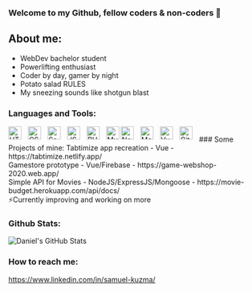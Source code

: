 ### Welcome to my Github, fellow coders & non-coders  👋

## About me:
- WebDev bachelor student
- Powerlifting enthusiast
- Coder by day, gamer by night
- Potato salad RULES
- My sneezing sounds like shotgun blast


### Languages and Tools:
<img align="left" alt="HTML5" width="26px" src="https://cdn.jsdelivr.net/gh/devicons/devicon/icons/html5/html5-original.svg" style="padding-right:10px;" />
<img align="left" alt="CSS3" width="26px" src="https://cdn.jsdelivr.net/gh/devicons/devicon/icons/css3/css3-original.svg" style="padding-right:10px;" />
<img align="left" alt="Sass" width="26px" src="https://cdn.jsdelivr.net/gh/devicons/devicon/icons/sass/sass-original.svg" style="padding-right:10px;" />
<img align="left" alt="JS" width="26px" src="https://cdn.jsdelivr.net/gh/devicons/devicon/icons/javascript/javascript-original.svg" style="padding-right:10px;" />
<img align="left" alt="PHP" width="26px" src="https://cdn.jsdelivr.net/gh/devicons/devicon/icons/php/php-original.svg" style="padding-right:10px;" />
<img align="left" alt="MySQL" width="26px" src="https://cdn.jsdelivr.net/gh/devicons/devicon/icons/mysql/mysql-original.svg"  />
<img align="left" alt="Node.js" width="26px" src="https://cdn.jsdelivr.net/gh/devicons/devicon/icons/nodejs/nodejs-original.svg" style="padding-right:10px;" />
<img align="left" alt="MongoDB" width="26px" src="https://cdn.jsdelivr.net/gh/devicons/devicon/icons/mongodb/mongodb-original.svg" style="padding-right:10px;" />
<img align="left" alt="VueJS" width="26px" src="https://cdn.jsdelivr.net/gh/devicons/devicon/icons/vuejs/vuejs-original.svg" style="padding-right:10px;" />
<img align="left" alt="GitHub" width="26px" src="https://user-images.githubusercontent.com/3369400/139447912-e0f43f33-6d9f-45f8-be46-2df5bbc91289.png" style="padding-right:10px;" />
<br/>
### Some Projects of mine:
Tabtimize app recreation - Vue - https://tabtimize.netlify.app/ <br/>
Gamestore prototype - Vue/Firebase - https://game-webshop-2020.web.app/<br/>
Simple API for Movies - NodeJS/ExpressJS/Mongoose - https://movie-budget.herokuapp.com/api/docs/ <br/>
⚡Currently improving and working on more 

### Github Stats:
<img align="center" alt="Daniel's GitHub Stats" src="https://github-readme-stats.vercel.app/api?username=SamoK99&show_icons=true&hide_border=false&title_color=#9dbde7&icon_color=#dddddd&bg_color=bbbbbb&text_color=#9dbde7&border_color=0c1a25" />

### How to reach me:
https://www.linkedin.com/in/samuel-kuzma/
